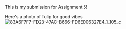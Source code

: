This is my submission for Assignment 5!

Here's a photo of Tulip for good vibes
![83A6F7F7-FD2B-47AC-B666-FD6ED06327E4_1_105_c](https://github.com/user-attachments/assets/6148dec8-8665-4005-8c8f-0a9fc34fa3c7)

